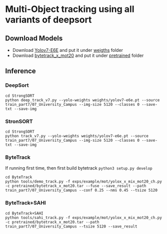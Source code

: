 # Multi-Object tracking using all variants of deepsort

## Download Models
- Download [Yolov7-E6E](https://github.com/WongKinYiu/yolov7/releases/download/v0.1/yolov7-e6e.pt) and put it under [weigths](https://github.com/danial880/Multi-Object-Tracking/tree/main/StrongSORT/weights) folder
- Download [bytetrack_x_mot20](https://drive.google.com/file/d/1HX2_JpMOjOIj1Z9rJjoet9XNy_cCAs5U/view?usp=sharing) and put it under [pretrained](https://github.com/danial880/Multi-Object-Tracking/tree/main/ByteTrack/pretrained) folder

## Inference
### DeepSort
```
cd StrongSORT
python deep_track_v7.py --yolo-weights weights/yolov7-e6e.pt --source train_part7/07_University_Campus --img-size 5120 --classes 0 --save-txt --save-img
```
### StronSORT
```
cd StrongSORT
python track_v7.py --yolo-weights weights/yolov7-e6e.pt --source train_part7/07_University_Campus --img-size 5120 --classes 0 --save-txt --save-img
```
### ByteTrack
If running first time, then first build bytetrack
`` python3 setup.py develop `` 
```
cd ByteTrack
python tools/demo_track.py -f exps/example/mot/yolox_x_mix_mot20_ch.py -c pretrained/bytetrack_x_mot20.tar --fuse --save_result --path train_part7/07_University_Campus --conf 0.25 --nms 0.45 --tsize 5120
```
### ByteTrack+SAHI
```
cd ByteTrack+SAHI
python tools/sahi_track.py -f exps/example/mot/yolox_x_mix_mot20_ch.py -c pretrained/bytetrack_x_mot20.tar --path train_part7/07_University_Campus --tsize 5120 --save_result
```
